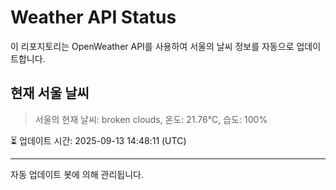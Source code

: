 
# Weather API Status

이 리포지토리는 OpenWeather API를 사용하여 서울의 날씨 정보를 자동으로 업데이트합니다.

## 현재 서울 날씨
> 서울의 현재 날씨: broken clouds, 온도: 21.76°C, 습도: 100%

⏳ 업데이트 시간: 2025-09-13 14:48:11 (UTC)

---
자동 업데이트 봇에 의해 관리됩니다.
